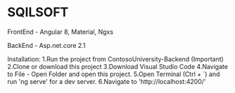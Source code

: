 # SQILSOFT

FrontEnd -
Angular 8,
Material,
Ngxs

BackEnd -
Asp.net.core 2.1

Installation:
1.Run the project from ContosoUniversity-Backend (Important)
2.Clone or download this project
3.Download Visual Studio Code
4.Navigate to File - Open Folder and open this project.
5.Open Terminal (Ctrl + `) and run 'ng serve' for a dev server.
6.Navigate to 'http://localhost:4200/'
